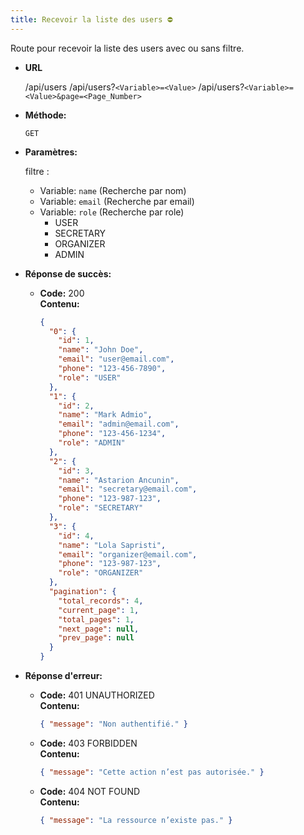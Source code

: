 ```yaml
---
title: Recevoir la liste des users ⛔
---
```


Route pour recevoir la liste des users avec ou sans filtre.

* **URL**

  /api/users
  /api/users?`<Variable>=<Value>`
  /api/users?`<Variable>=<Value>&page=<Page_Number>`

* **Méthode:**
  
  `GET`

- **Paramètres:**

  filtre :

  - Variable: `name` (Recherche par nom)
  - Variable: `email` (Recherche par email)
  - Variable: `role` (Recherche par role)
    - USER
    - SECRETARY
    - ORGANIZER
    - ADMIN

* **Réponse de succès:**
  
  * **Code:** 200 <br />
    **Contenu:** 
    ```json
    {
      "0": {
        "id": 1,
        "name": "John Doe",
        "email": "user@email.com",
        "phone": "123-456-7890",
        "role": "USER"
      },
      "1": {
        "id": 2,
        "name": "Mark Admio",
        "email": "admin@email.com",
        "phone": "123-456-1234",
        "role": "ADMIN"
      },
      "2": {
        "id": 3,
        "name": "Astarion Ancunin",
        "email": "secretary@email.com",
        "phone": "123-987-123",
        "role": "SECRETARY"
      },
      "3": {
        "id": 4,
        "name": "Lola Sapristi",
        "email": "organizer@email.com",
        "phone": "123-987-123",
        "role": "ORGANIZER"
      },
      "pagination": {
        "total_records": 4,
        "current_page": 1,
        "total_pages": 1,
        "next_page": null,
        "prev_page": null
      }
    }
    ```

* **Réponse d'erreur:**

  * **Code:** 401 UNAUTHORIZED <br />
    **Contenu:** 
    ```json
    { "message": "Non authentifié." }
    ```

  * **Code:** 403 FORBIDDEN <br />
    **Contenu:** 
    ```json
    { "message": "Cette action n’est pas autorisée." }
    ```

  * **Code:** 404 NOT FOUND <br />
    **Contenu:** 
    ```json
    { "message": "La ressource n’existe pas." }
    ```
